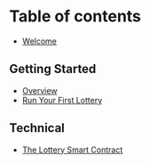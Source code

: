 # Table of contents

* [Welcome](README.md)

## Getting Started

* [Overview](getting-started/overview.md)
* [Run Your First Lottery](getting-started/your-first-lottery.md)

## Technical

* [The Lottery Smart Contract](technical/smart-contract.md)
